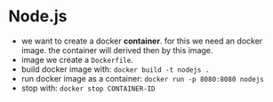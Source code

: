 # Node.js

* we want to create a docker __container__. for this we need an docker image. the container will derived then by this image.
* image we create a `Dockerfile`.
* build docker image with: `docker build -t nodejs .`
* run docker image as a container: `docker run -p 8080:8080 nodejs`
* stop with: `docker stop CONTAINER-ID`